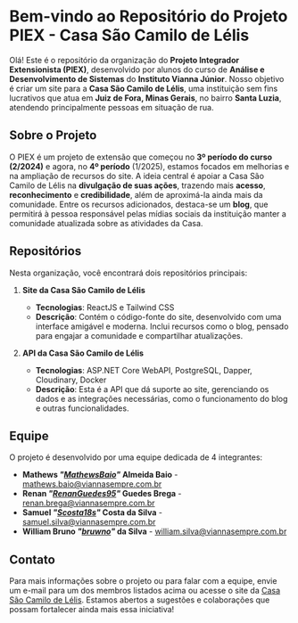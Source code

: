 # Bem-vindo ao Repositório do Projeto PIEX - Casa São Camilo de Lélis

Olá! Este é o repositório da organização do **Projeto Integrador Extensionista (PIEX)**, desenvolvido por alunos do curso de **Análise e Desenvolvimento de Sistemas** do **Instituto Vianna Júnior**. Nosso objetivo é criar um site para a **Casa São Camilo de Lélis**, uma instituição sem fins lucrativos que atua em **Juiz de Fora, Minas Gerais**, no bairro **Santa Luzia**, atendendo principalmente pessoas em situação de rua.

## Sobre o Projeto

O PIEX é um projeto de extensão que começou no **3º período do curso (2/2024)** e agora, no **4º período** (1/2025), estamos focados em melhorias e na ampliação de recursos do site. A ideia central é apoiar a Casa São Camilo de Lélis na **divulgação de suas ações**, trazendo mais **acesso**, **reconhecimento** e **credibilidade**, além de aproximá-la ainda mais da comunidade. Entre os recursos adicionados, destaca-se um **blog**, que permitirá à pessoa responsável pelas mídias sociais da instituição manter a comunidade atualizada sobre as atividades da Casa.

## Repositórios

Nesta organização, você encontrará dois repositórios principais:

1. **Site da Casa São Camilo de Lélis**  
   - **Tecnologias**: ReactJS e Tailwind CSS  
   - **Descrição**: Contém o código-fonte do site, desenvolvido com uma interface amigável e moderna. Inclui recursos como o blog, pensado para engajar a comunidade e compartilhar atualizações.

2. **API da Casa São Camilo de Lélis**  
   - **Tecnologias**: ASP.NET Core WebAPI, PostgreSQL, Dapper, Cloudinary, Docker  
   - **Descrição**: Esta é a API que dá suporte ao site, gerenciando os dados e as integrações necessárias, como o funcionamento do blog e outras funcionalidades.

## Equipe

O projeto é desenvolvido por uma equipe dedicada de 4 integrantes:

- **Mathews *"[MathewsBaio](https://github.com/MathewsBaio)"* Almeida Baio** - [mathews.baio@viannasempre.com.br](mailto:mathews.baio@viannasempre.com.br)  
- **Renan *"[RenanGuedes95](https://github.com/RenanGuedes95)"* Guedes Brega** - [renan.brega@viannasempre.com.br](mailto:renan.brega@viannasempre.com.br)  
- **Samuel *"[Scosta18s](https://github.com/Scosta18s)"* Costa da Silva** - [samuel.silva@viannasempre.com.br](mailto:samuel.silva@viannasempre.com.br)  
- **William Bruno *"[bruwno](https://github.com/bruwno)"* da Silva** - [william.silva@viannasempre.com.br](mailto:william.silva@viannasempre.com.br)    

## Contato

Para mais informações sobre o projeto ou para falar com a equipe, envie um e-mail para um dos membros listados acima ou acesse o site da [Casa São Camilo de Lélis](https://casacamilodelelis.org/). Estamos abertos a sugestões e colaborações que possam fortalecer ainda mais essa iniciativa!
